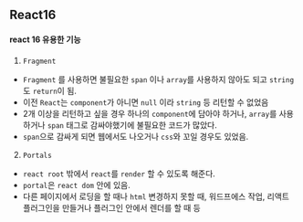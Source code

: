 ## React16
#### react 16 유용한 기능
  
1. `Fragment` 
- `Fragment` 를 사용하면 불필요한 `span` 이나 `array`를 사용하지 않아도 되고 `string` 도 `return`이 됨.
- 이전 `React`는 `component`가 아니면 `null` 이라 `string` 등 리턴할 수 없었음  
- 2개 이상을 리턴하고 싶을 경우 하나의 `component`에 담아야 하거나,  `array`를 사용하거나 `span` 태그로 감싸야했기에 불필요한 코드가 많았다.  
- `span`으로 감싸게 되면 웹에서도 나오거나 `css`와 꼬일 경우도 있었음.  
  
  
2. `Portals`
- `react root` 밖에서 `react`를 `render` 할 수 있도록 해준다.  
- `portal`은 `react dom` 안에 있음.
- 다른 페이지에서 로딩을 할 때나 `html` 변경하지 못할 때, 워드프에스 작업, 리액트 플러그인을 만들거나 플러그인 안에서 렌더를 할 때 등  